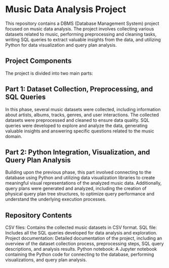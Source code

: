 # Music Data Analysis Project
This repository contains a DBMS (Database Management System) project focused on music data analysis. The project involves collecting various datasets related to music, performing preprocessing and cleaning tasks, writing SQL queries to extract valuable insights from the data, and utilizing Python for data visualization and query plan analysis.

## Project Components
The project is divided into two main parts:

## Part 1: Dataset Collection, Preprocessing, and SQL Queries
In this phase, several music datasets were collected, including information about artists, albums, tracks, genres, and user interactions. The collected datasets were preprocessed and cleaned to ensure data quality. SQL queries were developed to explore and analyze the data, generating valuable insights and answering specific questions related to the music domain.

## Part 2: Python Integration, Visualization, and Query Plan Analysis
Building upon the previous phase, this part involved connecting to the database using Python and utilizing data visualization libraries to create meaningful visual representations of the analyzed music data. Additionally, query plans were generated and analyzed, including the creation of physical query plan tree structures, to optimize query performance and understand the underlying execution processes.

## Repository Contents
CSV files: Contains the collected music datasets in CSV format.
SQL file: Includes all the SQL queries developed for data analysis and exploration.
Project documentation: Detailed documentation of the project, including an overview of the dataset collection process, preprocessing steps, SQL query descriptions, and analysis results.
Python notebook: A Jupyter notebook containing the Python code for connecting to the database, performing visualizations, and query plan analysis.
